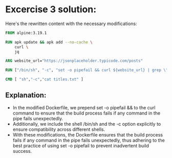 # Excercise 3 solution:

Here's the rewritten content with the necessary modifications:

```Dockerfile
FROM alpine:3.19.1

RUN apk update && apk add --no-cache \
    curl \
    jq

ARG website_url="https://jsonplaceholder.typicode.com/posts"

RUN ["/bin/sh", "-c", "set -o pipefail && curl ${website_url} | grep \"title\" | sort | uniq > titles.txt" ]

CMD [ "sh","-c","cat titles.txt" ]
```

## Explanation:

- In the modified Dockerfile, we prepend set -o pipefail && to the curl command to ensure that the build process fails if any command in the pipe fails unexpectedly.
- Additionally, we include the shell /bin/sh and the -c option explicitly to ensure compatibility across different shells.
- With these modifications, the Dockerfile ensures that the build process fails if any command in the pipe fails unexpectedly, thus adhering to the best practice of using set -o pipefail to prevent inadvertent build success.
